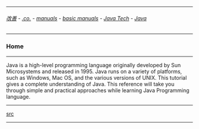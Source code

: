 
---

###### [改善](https://github.com/ttltrk/0C/blob/master/README.MD) - [.co.](https://github.com/ttltrk/PRG/blob/master/CODING.MD) - [manuals](https://github.com/ttltrk/PRG/blob/master/MAN.MD) - [basic manuals](https://github.com/ttltrk/PRG/blob/master/MANUALS.MD) - [Java Tech](https://github.com/ttltrk/PRG/blob/master/JAVA/DOC/JT/JT.MD) - [Java](https://github.com/ttltrk/PRG/blob/master/JAVA/DOC/BJM/BJM.MD)

---

### Home

---

Java is a high-level programming language originally developed by Sun Microsystems and released in 1995. 
Java runs on a variety of platforms, such as Windows, Mac OS, and the various versions of UNIX. 
This tutorial gives a complete understanding of Java. This reference will take you through simple and practical approaches
while learning Java Programming language.

---

[src](https://www.tutorialspoint.com/java/index.htm)

---
